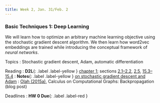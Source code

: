 ```yaml
---
title: Week 2, Jan. 31/Feb. 2
---
```


### Basic Techniques 1: Deep Learning

We will learn how to optimize an arbitrary machine learning objective using the stochastic gradient descent algorithm.
We then learn how word2vec embeddings are trained while introducing the conceptual framework of _neural networks_.

Topics
: Stochastic gradient descent, Adam, automatic differentiation

Reading
: **D2L**{: .label .label-yellow } [chapter 1](https://d2l.ai/chapter_introduction/index.html);
sections [2.1–2.2](https://d2l.ai/chapter_preliminaries/ndarray.html),
[2.5](https://d2l.ai/chapter_preliminaries/autograd.html),
[15.3–15.4](https://d2l.ai/chapter_natural-language-processing-pretraining/word-embedding-dataset.html)
: **Notes**{: .label .label-yellow }
[on stochastic gradient descent and Adam](https://drive.google.com/file/d/1QWyIneavtxtIOvSwKuN4he0AgCCtn5Wm/view?usp=share_link)
: [Olah (2015a)](https://colah.github.io/posts/2015-08-Backprop/), Calculus on Computational Graphs: Backpropagation
(blog post)

Deadlines
: **HW 0 Due**{: .label .label-red }